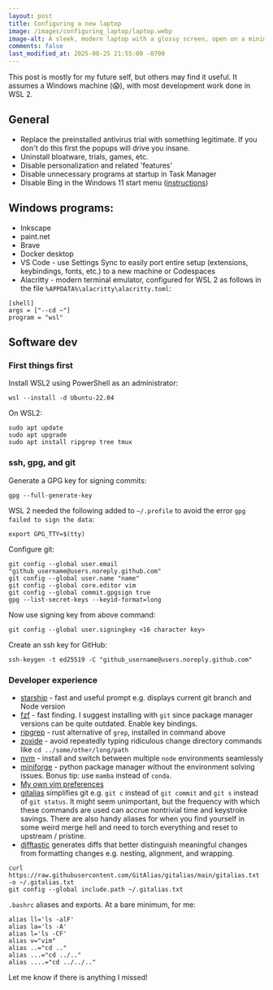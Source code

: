 ```yaml
---
layout: post
title: Configuring a new laptop
image: /images/configuring_laptop/laptop.webp
image-alt: A sleek, modern laptop with a glossy screen, open on a minimalist desk. The desk is wooden, clean, and there's a small potted plant to the side. Soft, ambient lighting creates a cozy atmosphere. The laptop screen displays a vibrant wallpaper with abstract geometric shapes in blue and green hues. The scene suggests innovation, productivity, and modern technology. The background is softly blurred, emphasizing the laptop and the work environment.
comments: false
last_modified_at: 2025-08-25 21:55:00 -0700
---
```


This post is mostly for my future self, but others may find it useful. It assumes a Windows machine (😱), with most development work done in WSL 2.

## General

- Replace the preinstalled antivirus trial with something legitimate. If you don't do this first the popups will drive you insane.
- Uninstall bloatware, trials, games, etc.
- Disable personalization and related 'features'
- Disable unnecessary programs at startup in Task Manager
- Disable Bing in the Windows 11 start menu (<a href="https://www.howtogeek.com/826967/how-to-disable-bing-in-the-windows-11-start-menu/">instructions</a>)

## Windows programs:

- Inkscape
- paint.net
- Brave
- Docker desktop
- VS Code - use Settings Sync to easily port entire setup (extensions, keybindings, fonts, etc.) to a new machine or Codespaces
- Alacritty - modern terminal emulator, configured for WSL 2 as follows in the file `%APPDATA%\alacritty\alacritty.toml`:

<pre><code class="language-toml">[shell]
args = ["--cd ~"]
program = "wsl"
</code></pre>

## Software dev

### First things first

Install WSL2 using PowerShell as an administrator:

<pre><code class="language-bash">wsl --install -d Ubuntu-22.04
</code></pre>

On WSL2:

<pre><code class="language-bash">sudo apt update
sudo apt upgrade
sudo apt install ripgrep tree tmux
</code></pre>

### ssh, gpg, and git

Generate a GPG key for signing commits:

<pre><code class="language-bash">gpg --full-generate-key
</code></pre>

WSL 2 needed the following added to `~/.profile` to avoid the error `gpg failed to sign the data`:

<pre><code class="language-bash">export GPG_TTY=$(tty)
</code></pre>

Configure git:

<pre><code class="language-bash">git config --global user.email "github_username@users.noreply.github.com"
git config --global user.name "name"
git config --global core.editor vim
git config --global commit.gpgsign true
gpg --list-secret-keys --keyid-format=long
</code></pre>

Now use signing key from above command:

<pre><code class="language-bash">git config --global user.signingkey <16 character key>
</code></pre>

Create an ssh key for GitHub:

<pre><code class="language-bash">ssh-keygen -t ed25519 -C "github_username@users.noreply.github.com"
</code></pre>

### Developer experience

- [starship](https://starship.rs/) - fast and useful prompt e.g. displays current git branch and Node version
- [fzf](https://github.com/junegunn/fzf) - fast finding. I suggest installing with `git` since package manager versions can be quite outdated. Enable key bindings.
- [ripgrep](https://github.com/BurntSushi/ripgrep) - rust alternative of `grep`, installed in command above
- [zoxide](https://github.com/ajeetdsouza/zoxide) - avoid repeatedly typing ridiculous change directory commands like `cd ../some/other/long/path`
- [nvm](https://github.com/nvm-sh/nvm) - install and switch between multiple `node` environments seamlessly
- [miniforge](https://github.com/conda-forge/miniforge) - python package manager without the environment solving issues. Bonus tip: use `mamba` instead of `conda`.
- [My own vim preferences](https://github.com/dcroote/vimrc)
- [gitalias](https://github.com/GitAlias/gitalias) simplifies git e.g. `git c` instead of `git commit` and `git s` instead of `git status`. It might seem unimportant, but the frequency with which these commands are used can accrue nontrivial time and keystroke savings. There are also handy aliases for when you find yourself in some weird merge hell and need to torch everything and reset to upstream / pristine.
- [difftastic](https://github.com/Wilfred/difftastic) generates diffs that better distinguish meaningful changes from formatting changes e.g. nesting, alignment, and wrapping.

<pre><code class="language-bash">curl https://raw.githubusercontent.com/GitAlias/gitalias/main/gitalias.txt -o ~/.gitalias.txt
git config --global include.path ~/.gitalias.txt
</code></pre>

`.bashrc` aliases and exports. At a bare minimum, for me:

<pre><code class="language-bash">alias ll='ls -alF'
alias la='ls -A'
alias l='ls -CF'
alias v="vim"
alias ..="cd .."
alias ...="cd ../.."
alias ....="cd ../../.."
</code></pre>

Let me know if there is anything I missed!
